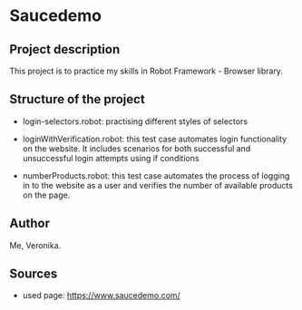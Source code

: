 # Saucedemo

## Project description
This project is to practice my skills in Robot Framework - Browser library. 

## Structure of the project
- login-selectors.robot: practising different styles of selectors

- loginWithVerification.robot: this test case automates login functionality on the website. It includes scenarios for both successful and unsuccessful login attempts using if conditions

- numberProducts.robot: this test case automates the process of logging in to the website as a user and verifies the number of available products on the page.

## Author
Me, Veronika.

## Sources
- used page: https://www.saucedemo.com/
